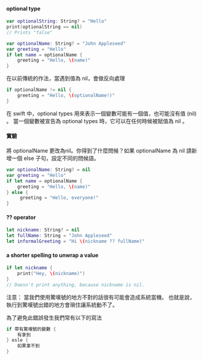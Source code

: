 #### optional type
```swift
var optionalString: String? = "Hello"
print(optionalString == nil)
// Prints "false"

var optionalName: String? = "John Appleseed"
var greeting = "Hello"
if let name = optionalName {
    greeting = "Hello, \(name)"
}
```

在以前傳統的作法，當遇到值為 nil，會做反向處理

```swift
if optionalName != nil {
    greeting = "Hello, \(optionalName!)"
}
```

在 swift 中，optional types 用來表示一個變數可能有一個值，也可能沒有值 (nil) 。
當一個變數被宣告為 optional types 時，它可以在任何時候被賦值為 nil 。


#### 實驗
將 optionalName 更改為nil。你得到了什麼問候？如果 optionalName 為 nil 請新增一個 else 子句，設定不同的問候語。
```swift
var optionalName: String? = nil
var greeting = "Hello"
if let name = optionalName {
    greeting = "Hello, \(name)"
} else {
     greeting = "Hello, everyone!"
}
```


#### ?? operator

```swift
let nickname: String? = nil
let fullName: String = "John Appleseed"
let informalGreeting = "Hi \(nickname ?? fullName)"
```

#### a shorter spelling to unwrap a value
```swift
if let nickname {
    print("Hey, \(nickname)")
}
// Doesn't print anything, because nickname is nil.
```


注意：
當我們使用驚嘆號的地方不對的話很有可能會造成系統當機。
也就是說，執行到驚嘆號出錯的地方會瑣住讓系統動不了。

為了避免此錯誤發生我們常有以下的寫法

```swift
if 帶有驚嘆號的變數 {
    有拿到
} esle {
    如果拿不到
}
```
